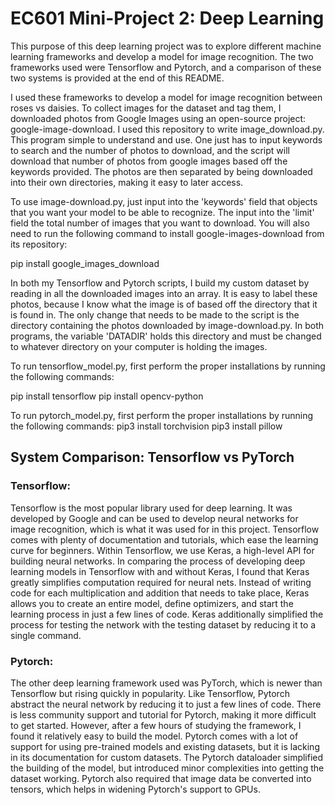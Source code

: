 # EC601 Mini-Project 2: Deep Learning

This purpose of this deep learning project was to explore different machine learning frameworks and develop a model for image recognition. The two frameworks used were Tensorflow and Pytorch, and a comparison of these two systems is provided at the end of this README.

I used these frameworks to develop a model for image recognition between roses vs daisies. To collect images for the dataset and tag them, I downloaded photos from Google Images using an open-source project: google-image-download. I used this repository to write image_download.py. This program simple to understand and use. One just has to input keywords to search and the number of photos to download, and the script will download that number of photos from google images based off the keywords provided. The photos are then separated by being downloaded into their own directories, making it easy to later access.

To use image-download.py, just input into the 'keywords' field that objects that you want your model to be able to recognize. The input into the 'limit' field the total number of images that you want to download. You will also need to run the following command to install google-images-download from its repository:

pip install google_images_download


In both my Tensorflow and Pytorch scripts, I build my custom dataset by reading in all the downloaded images into an array. It is easy to label these photos, because I know what the image is of based off the directory that it is found in. The only change that needs to be made to the script is the directory containing the photos downloaded by image-download.py. In both programs, the variable 'DATADIR' holds this directory and must be changed to whatever directory on your computer is holding the images.

To run tensorflow_model.py, first perform the proper installations by running the following commands:

pip install tensorflow
pip install opencv-python

To run pytorch_model.py, first perform the proper installations by running the following commands:
pip3 install torchvision
pip3 install pillow


## System Comparison: Tensorflow vs PyTorch

### Tensorflow:

Tensorflow is the most popular library used for deep learning. It was developed by Google and can be used to develop neural networks for image recognition, which is what it was used for in this project. Tensorflow comes with plenty of documentation and tutorials, which ease the learning curve for beginners. Within Tensorflow, we use Keras, a high-level API for building neural networks. In comparing the process of developing deep learning models in Tensorflow with and without Keras, I found that Keras greatly simplifies computation required for neural nets. Instead of writing code for each multiplication and addition that needs to take place, Keras allows you to create an entire model, define optimizers, and start the learning process in just a few lines of code. Keras additionally simplified the process for testing the network with the testing dataset by reducing it to a single command.

### Pytorch:

The other deep learning framework used was PyTorch, which is newer than Tensorflow but rising quickly in popularity. Like Tensorflow, Pytorch abstract the neural network by reducing it to just a few lines of code. There is less community support and tutorial for Pytorch, making it more difficult to get started. However, after a few hours of studying the framework, I found it relatively easy to build the model. Pytorch comes with a lot of support for using pre-trained models and existing datasets, but it is lacking in its documentation for custom datasets. The Pytorch dataloader simplified the building of the model, but introduced minor complexities into getting the dataset working. Pytorch also required that image data be converted into tensors, which helps in widening Pytorch's support to GPUs.
